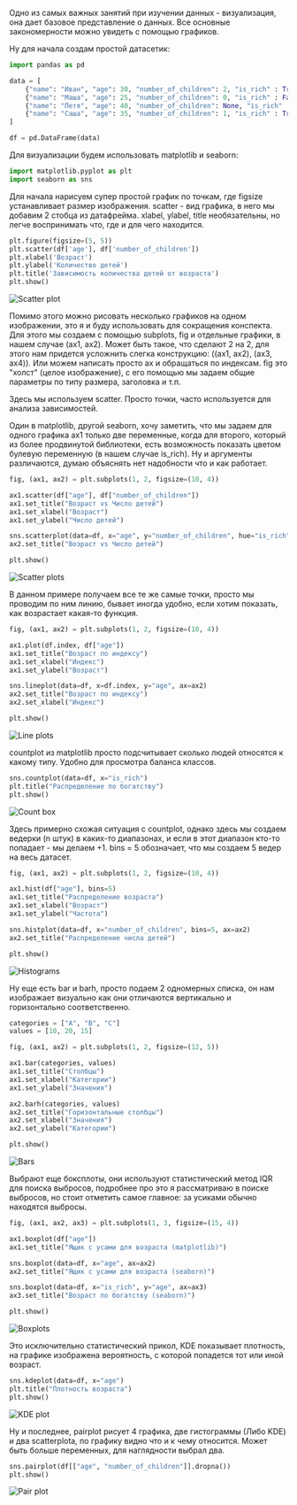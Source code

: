 Одно из самых важных занятий при изучении данных - визуализация, она дает базовое представление о данных. Все основные закономерности можно увидеть с помощью графиков.

Ну для начала создам простой датасетик:

``` python
import pandas as pd

data = [
    {"name": "Иван", "age": 30, "number_of_children": 2, "is_rich" : True},
    {"name": "Маша", "age": 25, "number_of_children": 0, "is_rich" : False},
    {"name": "Петя", "age": 40, "number_of_children": None, "is_rich" : False},
    {"name": "Саша", "age": 35, "number_of_children": 1, "is_rich" : True},
]

df = pd.DataFrame(data)
```

Для визуализации будем использовать matplotlib и seaborn:

``` python
import matplotlib.pyplot as plt
import seaborn as sns
```

Для начала нарисуем супер простой график по точкам, где figsize устанавливает размер изображения. scatter - вид графика, в него мы добавим 2 стобца из датафрейма. xlabel, ylabel, title необязательны, но легче воспринимать что, где и для чего находится.

``` python
plt.figure(figsize=(5, 5))
plt.scatter(df['age'], df['number_of_children'])
plt.xlabel('Возраст')
plt.ylabel('Количество детей')
plt.title('Зависимость количества детей от возраста')
plt.show()
```

![Scatter plot](https://raw.githubusercontent.com/DanisSharafiev/MLCourse/refs/heads/main/Images/2.png)

Помимо этого можно рисовать несколько графиков на одном изображении, это я и буду использовать для сокращения конспекта. Для этого мы создаем с помощью subplots, fig и отдельные графики, в нашем случае (ax1, ax2). Может быть такое, что сделают 2 на 2, для этого нам придется усложнить слегка конструкцию: ((ax1, ax2), (ax3, ax4)). Или можем написать просто ax и обращаться по индексам. fig это "холст" (целое изображение), с его помощью мы задаем общие параметры по типу размера, заголовка и т.п.

Здесь мы используем scatter. Просто точки, часто используется для анализа зависимостей.

Один в matplotlib, другой seaborn, хочу заметить, что мы задаем для одного графика ax1 только две переменные, когда для второго, который из более продвинутой библиотеки, есть возможность показать цветом булевую переменную (в нашем случае is_rich). Ну и аргументы различаются, думаю объяснять нет надобности что и как работает.

``` python
fig, (ax1, ax2) = plt.subplots(1, 2, figsize=(10, 4))

ax1.scatter(df["age"], df["number_of_children"])
ax1.set_title("Возраст vs Число детей")
ax1.set_xlabel("Возраст")
ax1.set_ylabel("Число детей")

sns.scatterplot(data=df, x="age", y="number_of_children", hue="is_rich", ax=ax2)
ax2.set_title("Возраст vs Число детей")

plt.show()
```

![Scatter plots](https://raw.githubusercontent.com/DanisSharafiev/MLCourse/refs/heads/main/Images/3.png)

В данном примере получаем все те же самые точки, просто мы проводим по ним линию, бывает иногда удобно, если хотим показать, как возрастает какая-то функция.

``` python
fig, (ax1, ax2) = plt.subplots(1, 2, figsize=(10, 4))

ax1.plot(df.index, df["age"])
ax1.set_title("Возраст по индексу")
ax1.set_xlabel("Индекс")
ax1.set_ylabel("Возраст")

sns.lineplot(data=df, x=df.index, y="age", ax=ax2)
ax2.set_title("Возраст по индексу")
ax2.set_xlabel("Индекс")

plt.show()
```

![Line plots](https://raw.githubusercontent.com/DanisSharafiev/MLCourse/refs/heads/main/Images/4.png)

countplot из matplotlib просто подсчитывает сколько людей относятся к какому типу. Удобно для просмотра баланса классов.

``` python
sns.countplot(data=df, x="is_rich")
plt.title("Распределение по богатству")
plt.show()
```

![Count box](https://raw.githubusercontent.com/DanisSharafiev/MLCourse/refs/heads/main/Images/5.png)

Здесь примерно схожая ситуация с countplot, однако здесь мы создаем ведерки (n штук) в каких-то диапазонах, и если в этот диапазон кто-то попадает - мы делаем +1. bins = 5 обозначает, что мы создаем 5 ведер на весь датасет.

``` python
fig, (ax1, ax2) = plt.subplots(1, 2, figsize=(10, 4))

ax1.hist(df["age"], bins=5)
ax1.set_title("Распределение возраста")
ax1.set_xlabel("Возраст")
ax1.set_ylabel("Частота")

sns.histplot(data=df, x="number_of_children", bins=5, ax=ax2)
ax2.set_title("Распределение числа детей")

plt.show()
```

![Histograms](https://raw.githubusercontent.com/DanisSharafiev/MLCourse/refs/heads/main/Images/6.png)

Ну еще есть bar и barh, просто подаем 2 одномерных списка, он нам изображает визуально как они отличаются вертикально и горизонтально соответственно.

``` python
categories = ["A", "B", "C"]
values = [10, 20, 15]

fig, (ax1, ax2) = plt.subplots(1, 2, figsize=(12, 5))

ax1.bar(categories, values)
ax1.set_title("Столбцы")
ax1.set_xlabel("Категории")
ax1.set_ylabel("Значения")

ax2.barh(categories, values)
ax2.set_title("Горизонтальные столбцы")
ax2.set_xlabel("Значения")
ax2.set_ylabel("Категории")

plt.show()
```

![Bars](https://raw.githubusercontent.com/DanisSharafiev/MLCourse/refs/heads/main/Images/7.png)

Выбрают еще боксплоты, они используют статистический метод IQR для поиска выбросов, подробнее про это я рассматриваю в поиске выбросов, но стоит отметить самое главное: за усиками обычно находятся выбросы.

``` python
fig, (ax1, ax2, ax3) = plt.subplots(1, 3, figsize=(15, 4))

ax1.boxplot(df["age"])
ax1.set_title("Ящик с усами для возраста (matplotlib)")

sns.boxplot(data=df, x="age", ax=ax2)
ax2.set_title("Ящик с усами для возраста (seaborn)")

sns.boxplot(data=df, x="is_rich", y="age", ax=ax3)
ax3.set_title("Возраст по богатству (seaborn)")

plt.show()
```

![Boxplots](https://raw.githubusercontent.com/DanisSharafiev/MLCourse/refs/heads/main/Images/8.png)

Это исключительно статистический прикол, KDE показывает плотность, на графике изображена вероятность, с которой попадется тот или иной возраст.

``` python
sns.kdeplot(data=df, x="age")
plt.title("Плотность возраста")
plt.show()
```

![KDE plot](https://raw.githubusercontent.com/DanisSharafiev/MLCourse/refs/heads/main/Images/9.png)

Ну и последнее, pairplot рисует 4 графика, две гистограммы (Либо KDE) и два scatterplotа, по графику видно что и к чему относится. Может быть больше переменных, для наглядности выбрал два.

``` python
sns.pairplot(df[["age", "number_of_children"]].dropna())
plt.show()
```

![Pair plot](https://raw.githubusercontent.com/DanisSharafiev/MLCourse/refs/heads/main/Images/10.png)
